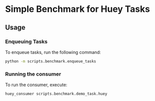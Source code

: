 # Simple Benchmark for Huey Tasks

## Usage

### Enqueuing Tasks

To enqueue tasks, run the following command:

```bash
python -m scripts.benchmark.enqueue_tasks
```

### Running the consumer
To run the consumer, execute:

```bash
huey_consumer scripts.benchmark.demo_task.huey
```


